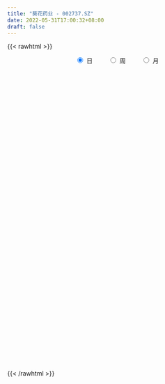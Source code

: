 ```yaml
---
title: "葵花药业 - 002737.SZ"
date: 2022-05-31T17:00:32+08:00
draft: false
---
```

{{< rawhtml >}}
    <div style="text-align: center">
        <label style="padding: 1rem;"><input style="margin-right: .5rem" type="radio" name="period" value="D" checked onclick="period_change(this)">日</label>
        <label style="padding: 1rem;"><input style="margin-right: .5rem" type="radio" name="period" value="W" onclick="period_change(this)">周</label>
        <label style="padding: 1rem;"><input style="margin-right: .5rem" type="radio" name="period" value="M" onclick="period_change(this)">月</label>
    </div>
    <div id="chart" style="height: 700px;"></div> 
    <script type="text/javascript">
        const D_v = [90096.77,71646.48,78709.3,77202.43,133718.0,89816.29,90886.15,77643.98,213484.67,123778.38,78804.0,61355.11,67304.66,59553.52,39283.34,53983.56,49362.89,56551.97,50494.38,35996.46,35824.63,29578.71,57756.9,46267.55,63792.82,75104.1,90520.1,91688.72,140322.71,363817.13,251365.65,149812.42,136716.02,83515.59,81953.42,75626.84,81018.86,92473.72,131729.28,91253.48,71815.06,136745.38,96640.72,96273.14,131609.16,73991.21,83912.69,113672.14,68515.95,63513.24,78089.46,69113.96,72636.37,51289.63,59228.94,45908.75,51965.97,45956.05,61624.44,44931.59,54755.54,71377.12,83115.7,53977.21,78201.11,59260.3,47984.84,54584.75,126061.15,172839.21,111706.1,52118.34,37786.03,45241.02,50873.91,42610.52,54646.16,44790.65,40300.48,36462.01,48430.0,35534.0,46740.56,33978.99,62198.13,56036.82,39082.0,37826.37,28600.39,43891.03,18763.89,32361.76,16995.86,25134.0,34294.12,22305.95,31603.0,23737.0,21944.32,14407.32,16662.03,16362.91,21623.35,12627.12,15512.41,23548.25,22288.07,27548.57,40809.98,50179.75,32399.36,22680.75,24406.0,22079.0,19064.09,19340.34,46866.22,31334.2,25242.0,53666.32,47042.88,33152.88,33214.71,23030.76,21631.0,27123.92,26024.94,64933.97,36573.62,47210.17,40948.94,49676.62,57293.39,28704.12,35171.1,30217.13,32323.52,38564.58,37599.88,35423.67,25155.34,33238.37,28349.18,37323.59,120727.45,88324.78,119860.78,74881.21,138043.81,143544.62,97941.95,92170.54,78670.59,164691.6,232901.22,144245.34,122261.47,123417.55,113805.52,114455.39,90413.74,147767.3,143480.37,91241.23,114925.34,73607.19,60696.44,102524.13,45263.43,76129.0,57760.0,58245.99,60338.46,56289.37,45895.85,62701.43,55937.39,51380.74,38400.22,46216.98,33230.0,31301.82,33113.26,42805.26,43924.88,49721.0,80567.07,44609.57,36010.5,29498.0,62683.76,59239.38,81571.0,121524.79,130373.06,103938.45,99180.53,91890.06,81734.77,102588.71,81953.56,84523.08,209254.98,345159.52,170389.39,139805.71,286819.83,215385.38,130416.79,188854.48,136587.35,224844.87,146708.09,195683.02,141086.07,102325.64,95572.91,103907.59,151188.45,74708.51,72875.21,50877.75,72536.35,58475.72,60059.34,134222.24,467127.96,571714.12,419094.84,619342.58,600709.25,446989.54,397976.74,407810.97,334127.61,372967.98,243042.29,678046.15,544854.5699999999,289998.53,223217.63,174829.49,158677.44,148611.15,220285.43,126831.08,109885.72,116912.54,152532.57,100687.06]
const D_histogram = [0.0,0.0118573219,-0.0063184324,-0.007410962,0.0203831772,0.0441791067,0.0354157357,0.0434462886,0.0752165112,0.0494981357,0.0326719766,0.0265983856,0.0025565904,-0.0289975728,-0.0448160274,-0.0629420368,-0.0783064218,-0.0697365984,-0.0601827567,-0.0522520503,-0.0518703271,-0.0461408653,-0.0197814517,-0.0017968491,0.0280985865,0.0426089178,0.072209277,0.0877067078,0.1176924509,0.2310535135,0.2304358976,0.1897180715,0.1236984427,0.0730788305,0.0352240658,-0.0052085484,-0.0357825868,-0.0247208559,0.0131901914,0.0314509089,0.0216881776,0.0554500189,0.0641800314,0.0572548342,0.0145845477,-0.0367992831,-0.0940579794,-0.169651901,-0.217288842,-0.2278178444,-0.198062703,-0.1696936951,-0.1318066932,-0.1100613347,-0.1095331474,-0.0952780933,-0.0678440074,-0.0423675426,-0.0404168599,-0.0340765224,-0.0303449511,-0.0028478912,0.0055629576,0.0245317083,0.0503440147,0.045792676,0.0472330997,0.0516077041,0.0944886929,0.0486369277,-0.0192673813,-0.0559087459,-0.0683541677,-0.0756748416,-0.0811417127,-0.0741261324,-0.0518274937,-0.0305731856,-0.0110179474,0.0058341645,0.0079699401,0.0160679147,0.0025528599,-0.0033845076,-0.0297804323,-0.0573369646,-0.0642622259,-0.0634902958,-0.0628950869,-0.0597457882,-0.0531100241,-0.0598320597,-0.0527397501,-0.0263914597,0.0055996238,0.0202924135,0.0405572662,0.0472054087,0.0378428208,0.0335276308,0.0395457882,0.0395097168,0.0323999292,0.0281752771,0.0271925715,0.0397185723,0.0350755193,0.0396181642,0.0534188555,0.0677098672,0.0609830668,0.0585271154,0.057467046,0.045081124,0.0280574483,0.0185280286,0.0358511879,0.042211784,0.0451006755,0.0647046349,0.0699975926,0.0767326902,0.0583166734,0.0517723267,0.0445976823,0.0347497326,0.0249396044,0.0334795485,0.0351280319,0.0265470114,0.0278980773,0.0289582056,0.0341816411,0.032728356,0.0111374048,-0.0060145805,-0.0169187575,-0.0143622801,-0.0200627982,-0.0171923738,-0.0122520196,-0.0158179796,-0.0123671906,-0.0161583274,0.0127612476,0.0389401601,0.0785327767,0.0879022723,0.1101839982,0.1340342702,0.1254030829,0.0991324947,0.0859314354,0.1018399222,0.1349276457,0.1110087477,0.1104341344,0.0853409122,0.0906731845,0.0897004894,0.0661153851,-0.0043804212,-0.0105905503,-0.022106697,-0.0777759531,-0.128667856,-0.172966132,-0.2321132426,-0.2624761542,-0.3089838456,-0.3260924573,-0.3448322085,-0.3353844199,-0.2926838479,-0.2345414842,-0.1717865624,-0.123078645,-0.1077841285,-0.0890996974,-0.0499216271,-0.0260037804,-0.0134834682,0.0053073725,0.0314985518,0.0359944546,0.0552924059,0.0514596861,0.0561870992,0.0595221908,0.0616741081,0.0800618291,0.0985449726,0.1133416976,0.1350046757,0.0695450702,-0.0134249276,-0.0161980548,0.0104171243,-0.0002116442,-0.0687262526,-0.0925549208,-0.0773425683,0.0261746028,0.137433667,0.1720947333,0.1941888512,0.2342470387,0.2178369273,0.1963916327,0.1960795001,0.1722066133,0.1593141535,0.1287278586,0.1189938766,0.0836400057,0.0428252336,0.0044587046,-0.0201614122,-0.1024756887,-0.1353545005,-0.1773357169,-0.1860411672,-0.1615224528,-0.1541108899,-0.1797952169,-0.0968318744,-0.0398815596,0.087852668,0.12159222,0.2009474126,0.3221446207,0.3246338491,0.3258773098,0.2840505415,0.2123061712,0.1155144477,0.1507857968,0.2066504635,0.1118407703,0.0115457965,-0.088232285,-0.1477932189,-0.1920894,-0.2074654476,-0.2793790421,-0.2897870724,-0.2738402266,-0.2658371899,-0.2141253901,-0.1761693422]
const D_fast = [0.0,0.0148216524,-0.00493371,-0.0078789801,0.0250109534,0.0598516596,0.0599422225,0.0788343475,0.129408698,0.1160648563,0.1074066914,0.1079826968,0.0845800492,0.0457764928,0.0187540314,-0.0151074872,-0.0500484777,-0.0589128039,-0.0644046514,-0.0695369575,-0.0821228161,-0.0879285707,-0.06651452,-0.0489791296,-0.0120590474,0.0131035133,0.0607561917,0.0981802995,0.1575891554,0.3287135963,0.3857049548,0.3924166466,0.3573216284,0.3249717238,0.2959229756,0.2541882243,0.2146685392,0.2195500561,0.2607586513,0.286882096,0.2825414091,0.3301657551,0.3549407755,0.3623292869,0.3233051373,0.2627214857,0.1819482945,0.0639413977,-0.0380177538,-0.1055012173,-0.1252617517,-0.1393161675,-0.134380839,-0.1401508142,-0.1670059137,-0.1765703829,-0.1660972989,-0.1512127197,-0.159366252,-0.1615450451,-0.1653997116,-0.1386146245,-0.1288130363,-0.1037113585,-0.0653130485,-0.0584162181,-0.0451675195,-0.027890989,0.0386121729,0.0049196397,-0.0678015147,-0.1184200657,-0.1479540294,-0.1741934138,-0.199945713,-0.2114616658,-0.2021199005,-0.1885088889,-0.1717081375,-0.1533974845,-0.1492692238,-0.1371542706,-0.1500311104,-0.1568146048,-0.1906556376,-0.232546411,-0.2555372288,-0.2706378727,-0.2857664355,-0.2975535838,-0.3041953258,-0.3258753763,-0.3319680042,-0.3122175788,-0.2788265892,-0.2590606962,-0.228656527,-0.2102070323,-0.210108915,-0.2060421973,-0.1901375929,-0.1802962351,-0.1793060404,-0.1764868731,-0.1706714358,-0.148215792,-0.1440899651,-0.1296427792,-0.102487374,-0.0712688955,-0.0627499293,-0.0505741018,-0.0372674096,-0.0383830507,-0.0483923643,-0.0532897768,-0.0270038205,-0.0100902785,0.0040737819,0.0398539,0.0626462559,0.088564526,0.0847276775,0.0911264125,0.0951011887,0.0939406722,0.0903654451,0.1072752763,0.1177057677,0.1157615001,0.1240870852,0.132386765,0.1461556107,0.1528844146,0.1340778146,0.1154221842,0.1002883178,0.0992542252,0.0885380076,0.0871103384,0.0889876878,0.0814672329,0.0818262243,0.0739955055,0.1061053925,0.1420193451,0.2012451558,0.2325902195,0.2824179449,0.3397767845,0.3624963679,0.3610089033,0.3692907029,0.4106591703,0.4774788052,0.4813120941,0.5083460145,0.5045880203,0.5325885887,0.554041016,0.546984758,0.4753938463,0.4665360797,0.4494932588,0.3743800144,0.2913211475,0.2037813384,0.0866059172,-0.0093760329,-0.1331296858,-0.2317614117,-0.3367092151,-0.4111075315,-0.4415779215,-0.4420709288,-0.4222626476,-0.4043243914,-0.415975907,-0.4195664004,-0.3928687367,-0.3754518352,-0.36630239,-0.3461847063,-0.312118889,-0.2986243725,-0.2655033197,-0.256471118,-0.2376969301,-0.2194812909,-0.2019108465,-0.1635076682,-0.1203882816,-0.0772561322,-0.0218419852,-0.0699153231,-0.1562415528,-0.1630641938,-0.1338447336,-0.1445264132,-0.2302225847,-0.2771899832,-0.2813132727,-0.1712524509,-0.0256349699,0.0520497798,0.1226911104,0.2213110576,0.259360178,0.2870127916,0.335720534,0.3548993005,0.3818353791,0.3834310488,0.403445536,0.3890016666,0.3588932028,0.32164135,0.2919808802,0.1840476815,0.1173302446,0.0310150989,-0.0242006431,-0.040062542,-0.0711787015,-0.1418118328,-0.0830564589,-0.036076534,0.1136208606,0.1777584676,0.3073505134,0.5090838767,0.5927315673,0.6754443555,0.7046302225,0.685962395,0.6180492835,0.6910170818,0.7985443644,0.7316948637,0.6342863391,0.5124501863,0.4159409477,0.3236224166,0.2563800071,0.1146216521,0.0317668536,-0.0207463571,-0.0792026179,-0.0810221656,-0.0871084533]
const D_slow = [0.0,0.0029643305,0.0013847224,-0.0004680181,0.0046277762,0.0156725529,0.0245264868,0.0353880589,0.0541921867,0.0665667207,0.0747347148,0.0813843112,0.0820234588,0.0747740656,0.0635700588,0.0478345496,0.0282579441,0.0108237945,-0.0042218947,-0.0172849072,-0.030252489,-0.0417877053,-0.0467330683,-0.0471822806,-0.0401576339,-0.0295054045,-0.0114530852,0.0104735917,0.0398967044,0.0976600828,0.1552690572,0.2026985751,0.2336231857,0.2518928934,0.2606989098,0.2593967727,0.250451126,0.244270912,0.2475684599,0.2554311871,0.2608532315,0.2747157362,0.2907607441,0.3050744526,0.3087205896,0.2995207688,0.2760062739,0.2335932987,0.1792710882,0.1223166271,0.0728009513,0.0303775276,-0.0025741457,-0.0300894794,-0.0574727663,-0.0812922896,-0.0982532915,-0.1088451771,-0.1189493921,-0.1274685227,-0.1350547605,-0.1357667333,-0.1343759939,-0.1282430668,-0.1156570631,-0.1042088941,-0.0924006192,-0.0794986932,-0.05587652,-0.043717288,-0.0485341334,-0.0625113198,-0.0795998618,-0.0985185722,-0.1188040003,-0.1373355334,-0.1502924068,-0.1579357032,-0.1606901901,-0.159231649,-0.1572391639,-0.1532221853,-0.1525839703,-0.1534300972,-0.1608752053,-0.1752094464,-0.1912750029,-0.2071475769,-0.2228713486,-0.2378077956,-0.2510853017,-0.2660433166,-0.2792282541,-0.285826119,-0.2844262131,-0.2793531097,-0.2692137932,-0.257412441,-0.2479517358,-0.2395698281,-0.229683381,-0.2198059518,-0.2117059696,-0.2046621503,-0.1978640074,-0.1879343643,-0.1791654845,-0.1692609434,-0.1559062295,-0.1389787627,-0.123732996,-0.1091012172,-0.0947344557,-0.0834641747,-0.0764498126,-0.0718178055,-0.0628550085,-0.0523020625,-0.0410268936,-0.0248507349,-0.0073513367,0.0118318358,0.0264110042,0.0393540858,0.0505035064,0.0591909396,0.0654258407,0.0737957278,0.0825777358,0.0892144886,0.0961890079,0.1034285594,0.1119739696,0.1201560586,0.1229404098,0.1214367647,0.1172070753,0.1136165053,0.1086008058,0.1043027123,0.1012397074,0.0972852125,0.0941934149,0.090153833,0.0933441449,0.1030791849,0.1227123791,0.1446879472,0.1722339467,0.2057425143,0.237093285,0.2618764087,0.2833592675,0.3088192481,0.3425511595,0.3703033464,0.39791188,0.4192471081,0.4419154042,0.4643405266,0.4808693729,0.4797742675,0.47712663,0.4715999557,0.4521559675,0.4199890035,0.3767474705,0.3187191598,0.2531001213,0.1758541598,0.0943310455,0.0081229934,-0.0757231116,-0.1488940736,-0.2075294446,-0.2504760852,-0.2812457464,-0.3081917786,-0.3304667029,-0.3429471097,-0.3494480548,-0.3528189218,-0.3514920787,-0.3436174408,-0.3346188271,-0.3207957256,-0.3079308041,-0.2938840293,-0.2790034816,-0.2635849546,-0.2435694973,-0.2189332542,-0.1905978298,-0.1568466609,-0.1394603933,-0.1428166252,-0.1468661389,-0.1442618579,-0.1443147689,-0.1614963321,-0.1846350623,-0.2039707044,-0.1974270537,-0.1630686369,-0.1200449536,-0.0714977408,-0.0129359811,0.0415232507,0.0906211589,0.1396410339,0.1826926872,0.2225212256,0.2547031903,0.2844516594,0.3053616608,0.3160679692,0.3171826454,0.3121422924,0.2865233702,0.2526847451,0.2083508158,0.161840524,0.1214599108,0.0829321884,0.0379833841,0.0137754155,0.0038050256,0.0257681926,0.0561662476,0.1064031008,0.1869392559,0.2680977182,0.3495670457,0.420579681,0.4736562238,0.5025348358,0.540231285,0.5918939009,0.6198540934,0.6227405426,0.6006824713,0.5637341666,0.5157118166,0.4638454547,0.3940006942,0.3215539261,0.2530938694,0.186634572,0.1331032244,0.0890608889]
const D_data = [['2021-05-20', 14.8158, 14.8842, 14.6984, 15.2363],['2021-05-21', 14.9136, 15.07, 14.6984, 15.1287],['2021-05-24', 15.0211, 14.6789, 14.6691, 15.0407],['2021-05-25', 14.6691, 14.8353, 14.6691, 15.0896],['2021-05-26', 14.6691, 15.2754, 14.6691, 15.4905],['2021-05-27', 15.1972, 15.3927, 15.1287, 15.4123],['2021-05-28', 15.3927, 15.0602, 14.9233, 15.4612],['2021-05-31', 14.9331, 15.3047, 14.7864, 15.3438],['2021-06-01', 15.9404, 15.7644, 15.5883, 16.4978],['2021-06-02', 15.7448, 15.1189, 15.0798, 15.8328],['2021-06-03', 15.0602, 15.158, 15.0114, 15.4416],['2021-06-04', 15.3536, 15.2656, 15.158, 15.4416],['2021-06-07', 15.1776, 14.982, 14.9136, 15.2461],['2021-06-08', 14.9918, 14.7375, 14.7082, 15.0994],['2021-06-09', 14.7375, 14.7864, 14.718, 14.9233],['2021-06-10', 14.7864, 14.63, 14.5713, 14.7864],['2021-06-11', 14.6691, 14.5224, 14.5224, 14.7766],['2021-06-15', 14.4735, 14.7473, 14.1899, 14.7473],['2021-06-16', 14.6789, 14.7571, 14.5811, 14.9233],['2021-06-17', 14.6789, 14.7375, 14.5908, 14.8549],['2021-06-18', 14.718, 14.6202, 14.5713, 14.7864],['2021-06-21', 14.5811, 14.6593, 14.5713, 14.7571],['2021-06-22', 14.6006, 14.9722, 14.6006, 14.9722],['2021-06-23', 14.982, 14.9722, 14.806, 15.0602],['2021-06-24', 14.9722, 15.2558, 14.8647, 15.2558],['2021-06-25', 15.2852, 15.2069, 15.1189, 15.5394],['2021-06-28', 15.1385, 15.559, 14.9233, 15.5981],['2021-06-29', 15.5199, 15.5688, 15.383, 15.8328],['2021-06-30', 15.5981, 15.96, 15.383, 16.3902],['2021-07-01', 15.9013, 17.5442, 15.7741, 17.554],['2021-07-02', 17.4464, 16.6249, 16.4685, 17.466],['2021-07-05', 16.5272, 16.2044, 15.8817, 16.5663],['2021-07-06', 16.136, 15.7546, 15.5101, 16.3316],['2021-07-07', 15.5786, 15.7448, 15.5297, 15.9111],['2021-07-08', 15.7057, 15.7448, 15.559, 15.9697],['2021-07-09', 15.6568, 15.5492, 15.2558, 15.7252],['2021-07-12', 15.78, 15.5, 15.36, 15.8],['2021-07-13', 15.53, 15.98, 15.45, 16.13],['2021-07-14', 15.92, 16.48, 15.77, 16.48],['2021-07-15', 16.4, 16.44, 16.07, 16.62],['2021-07-16', 16.28, 16.17, 16.11, 16.44],['2021-07-19', 16.18, 16.85, 15.85, 16.89],['2021-07-20', 16.7, 16.74, 16.52, 17.02],['2021-07-21', 16.98, 16.64, 16.49, 17.24],['2021-07-22', 16.45, 16.13, 15.88, 16.49],['2021-07-23', 16.03, 15.8, 15.68, 16.11],['2021-07-26', 15.79, 15.42, 15.24, 15.98],['2021-07-27', 15.45, 14.76, 14.68, 15.64],['2021-07-28', 14.76, 14.65, 14.14, 14.86],['2021-07-29', 14.8, 14.8, 14.67, 15.05],['2021-07-30', 14.78, 15.2, 14.34, 15.2],['2021-08-02', 15.18, 15.2, 14.87, 15.33],['2021-08-03', 15.17, 15.38, 15.08, 15.64],['2021-08-04', 15.21, 15.24, 15.15, 15.54],['2021-08-05', 15.1, 14.94, 14.94, 15.45],['2021-08-06', 14.94, 15.06, 14.69, 15.12],['2021-08-09', 15.05, 15.26, 14.88, 15.32],['2021-08-10', 15.25, 15.32, 15.18, 15.42],['2021-08-11', 15.39, 15.05, 15.03, 15.39],['2021-08-12', 15.0, 15.08, 14.93, 15.27],['2021-08-13', 15.05, 15.03, 14.83, 15.08],['2021-08-16', 15.06, 15.38, 14.97, 15.46],['2021-08-17', 15.27, 15.22, 15.22, 15.56],['2021-08-18', 15.18, 15.42, 14.96, 15.42],['2021-08-19', 15.43, 15.64, 15.31, 15.78],['2021-08-20', 15.62, 15.34, 15.16, 15.62],['2021-08-23', 15.34, 15.43, 15.18, 15.48],['2021-08-24', 15.42, 15.51, 15.34, 15.65],['2021-08-25', 15.51, 16.17, 15.36, 16.2],['2021-08-26', 15.8, 15.1, 15.09, 15.8],['2021-08-27', 15.01, 14.52, 14.5, 15.09],['2021-08-30', 14.39, 14.59, 14.31, 14.69],['2021-08-31', 14.5, 14.7, 14.48, 14.72],['2021-09-01', 14.7, 14.64, 14.55, 14.8],['2021-09-02', 14.69, 14.55, 14.42, 14.7],['2021-09-03', 14.51, 14.63, 14.46, 14.67],['2021-09-06', 14.61, 14.83, 14.6, 14.92],['2021-09-07', 14.81, 14.88, 14.76, 14.93],['2021-09-08', 14.85, 14.93, 14.81, 15.0],['2021-09-09', 14.91, 14.97, 14.84, 15.01],['2021-09-10', 14.96, 14.82, 14.7, 14.97],['2021-09-13', 14.81, 14.91, 14.79, 14.95],['2021-09-14', 14.91, 14.61, 14.55, 15.0],['2021-09-15', 14.53, 14.63, 14.37, 14.64],['2021-09-16', 14.63, 14.25, 14.18, 14.65],['2021-09-17', 14.18, 14.03, 13.91, 14.21],['2021-09-22', 13.9, 14.12, 13.82, 14.17],['2021-09-23', 14.1, 14.12, 14.04, 14.25],['2021-09-24', 14.16, 14.04, 14.03, 14.24],['2021-09-27', 14.06, 14.0, 13.9, 14.26],['2021-09-28', 14.01, 13.99, 13.82, 14.03],['2021-09-29', 13.99, 13.74, 13.68, 14.0],['2021-09-30', 13.74, 13.83, 13.73, 13.9],['2021-10-08', 13.81, 14.09, 13.81, 14.12],['2021-10-11', 14.05, 14.27, 14.05, 14.37],['2021-10-12', 14.26, 14.15, 14.08, 14.3],['2021-10-13', 14.21, 14.3, 14.11, 14.42],['2021-10-14', 14.35, 14.2, 14.14, 14.43],['2021-10-15', 14.14, 13.99, 13.99, 14.22],['2021-10-18', 13.98, 14.01, 13.93, 14.08],['2021-10-19', 14.01, 14.14, 13.99, 14.15],['2021-10-20', 14.14, 14.08, 14.04, 14.18],['2021-10-21', 14.08, 13.97, 13.93, 14.13],['2021-10-22', 13.96, 13.97, 13.94, 14.06],['2021-10-25', 13.93, 13.99, 13.83, 14.0],['2021-10-26', 13.99, 14.19, 13.91, 14.2],['2021-10-27', 14.16, 14.0, 13.85, 14.16],['2021-10-28', 14.1, 14.12, 14.0, 14.19],['2021-10-29', 14.2, 14.3, 14.02, 14.34],['2021-11-01', 14.2, 14.41, 14.13, 14.42],['2021-11-02', 14.39, 14.2, 14.08, 14.43],['2021-11-03', 14.15, 14.26, 14.15, 14.32],['2021-11-04', 14.26, 14.3, 14.19, 14.37],['2021-11-05', 14.23, 14.15, 14.13, 14.32],['2021-11-08', 14.14, 14.03, 13.97, 14.2],['2021-11-09', 13.99, 14.06, 13.96, 14.09],['2021-11-10', 14.06, 14.43, 13.98, 14.6],['2021-11-11', 14.32, 14.38, 14.32, 14.46],['2021-11-12', 14.38, 14.39, 14.28, 14.45],['2021-11-15', 14.39, 14.7, 14.39, 14.71],['2021-11-16', 14.72, 14.64, 14.58, 14.84],['2021-11-17', 14.67, 14.75, 14.54, 14.78],['2021-11-18', 14.66, 14.46, 14.46, 14.77],['2021-11-19', 14.45, 14.59, 14.45, 14.67],['2021-11-22', 14.54, 14.59, 14.44, 14.62],['2021-11-23', 14.6, 14.55, 14.45, 14.61],['2021-11-24', 14.55, 14.53, 14.44, 14.58],['2021-11-25', 14.55, 14.79, 14.5, 14.88],['2021-11-26', 14.78, 14.77, 14.61, 14.85],['2021-11-29', 14.83, 14.66, 14.61, 14.98],['2021-11-30', 14.63, 14.8, 14.51, 14.8],['2021-12-01', 14.78, 14.84, 14.63, 14.88],['2021-12-02', 14.84, 14.95, 14.76, 15.09],['2021-12-03', 14.94, 14.92, 14.85, 15.0],['2021-12-06', 14.96, 14.64, 14.62, 14.99],['2021-12-07', 14.65, 14.61, 14.53, 14.75],['2021-12-08', 14.7, 14.62, 14.56, 14.7],['2021-12-09', 14.6, 14.77, 14.6, 14.82],['2021-12-10', 14.87, 14.66, 14.62, 14.9],['2021-12-13', 14.67, 14.76, 14.67, 14.83],['2021-12-14', 14.69, 14.81, 14.62, 14.85],['2021-12-15', 14.78, 14.71, 14.71, 14.95],['2021-12-16', 14.7, 14.8, 14.67, 14.81],['2021-12-17', 14.82, 14.71, 14.68, 14.91],['2021-12-20', 14.85, 15.2, 14.81, 15.41],['2021-12-21', 15.19, 15.35, 15.07, 15.36],['2021-12-22', 15.35, 15.76, 15.31, 15.88],['2021-12-23', 15.7, 15.6, 15.42, 15.74],['2021-12-24', 15.6, 15.95, 15.45, 16.17],['2021-12-27', 15.87, 16.22, 15.82, 16.61],['2021-12-28', 16.12, 15.99, 15.8, 16.22],['2021-12-29', 15.94, 15.8, 15.78, 16.38],['2021-12-30', 15.88, 15.97, 15.62, 16.03],['2021-12-31', 15.92, 16.46, 15.9, 16.85],['2022-01-04', 16.91, 16.95, 16.72, 17.55],['2022-01-05', 16.87, 16.41, 16.22, 17.12],['2022-01-06', 16.25, 16.78, 16.1, 16.87],['2022-01-07', 16.7, 16.54, 16.42, 17.25],['2022-01-10', 16.43, 17.0, 16.36, 17.14],['2022-01-11', 16.92, 17.07, 16.87, 17.47],['2022-01-12', 17.08, 16.85, 16.63, 17.1],['2022-01-13', 16.64, 16.1, 16.05, 16.79],['2022-01-14', 16.11, 16.76, 16.11, 16.99],['2022-01-17', 16.91, 16.7, 16.43, 17.28],['2022-01-18', 16.99, 15.99, 15.86, 16.99],['2022-01-19', 15.9, 15.74, 15.6, 16.15],['2022-01-20', 15.8, 15.5, 15.5, 16.05],['2022-01-21', 15.5, 14.92, 14.91, 15.6],['2022-01-24', 14.92, 14.88, 14.81, 15.02],['2022-01-25', 14.88, 14.27, 14.27, 15.04],['2022-01-26', 14.31, 14.23, 14.01, 14.45],['2022-01-27', 14.23, 13.85, 13.84, 14.31],['2022-01-28', 13.97, 13.9, 13.74, 14.08],['2022-02-07', 14.15, 14.19, 13.91, 14.25],['2022-02-08', 14.2, 14.42, 14.07, 14.42],['2022-02-09', 14.37, 14.61, 14.26, 14.78],['2022-02-10', 14.54, 14.58, 14.48, 14.82],['2022-02-11', 14.48, 14.2, 14.19, 14.5],['2022-02-14', 14.29, 14.21, 14.13, 14.43],['2022-02-15', 14.22, 14.52, 14.14, 14.56],['2022-02-16', 14.55, 14.42, 14.37, 14.62],['2022-02-17', 14.39, 14.31, 14.25, 14.46],['2022-02-18', 14.23, 14.42, 14.22, 14.48],['2022-02-21', 14.45, 14.6, 14.38, 14.6],['2022-02-22', 14.49, 14.39, 14.26, 14.52],['2022-02-23', 14.46, 14.63, 14.4, 14.64],['2022-02-24', 14.56, 14.38, 14.26, 14.92],['2022-02-25', 14.46, 14.49, 14.37, 14.68],['2022-02-28', 14.5, 14.5, 14.32, 14.58],['2022-03-01', 14.52, 14.51, 14.4, 14.58],['2022-03-02', 14.52, 14.79, 14.41, 14.82],['2022-03-03', 14.74, 14.93, 14.7, 15.05],['2022-03-04', 14.83, 15.03, 14.82, 15.3],['2022-03-07', 14.96, 15.29, 14.86, 15.45],['2022-03-08', 15.12, 14.14, 14.02, 15.22],['2022-03-09', 14.15, 13.52, 13.06, 14.23],['2022-03-10', 13.82, 14.26, 13.71, 14.4],['2022-03-11', 14.1, 14.67, 14.05, 14.68],['2022-03-14', 14.7, 14.23, 14.2, 14.84],['2022-03-15', 14.16, 13.24, 13.2, 14.23],['2022-03-16', 13.47, 13.46, 12.83, 13.58],['2022-03-17', 13.47, 13.83, 13.41, 14.17],['2022-03-18', 13.83, 15.21, 13.79, 15.21],['2022-03-21', 15.52, 15.93, 15.4, 16.14],['2022-03-22', 15.75, 15.47, 15.32, 15.89],['2022-03-23', 15.39, 15.6, 15.3, 15.89],['2022-03-24', 15.45, 16.16, 15.4, 16.66],['2022-03-25', 15.94, 15.7, 15.6, 16.2],['2022-03-28', 15.72, 15.71, 15.38, 15.88],['2022-03-29', 15.62, 16.09, 15.5, 16.26],['2022-03-30', 16.28, 15.9, 15.56, 16.28],['2022-03-31', 15.7, 16.1, 15.55, 16.65],['2022-04-01', 15.79, 15.91, 15.47, 16.01],['2022-04-06', 16.23, 16.2, 16.05, 16.7],['2022-04-07', 16.02, 15.88, 15.77, 16.39],['2022-04-08', 15.88, 15.7, 15.32, 15.99],['2022-04-11', 15.5, 15.58, 15.35, 16.16],['2022-04-12', 15.58, 15.62, 15.22, 15.95],['2022-04-13', 15.45, 14.6, 14.3, 15.51],['2022-04-14', 14.66, 14.85, 14.43, 15.06],['2022-04-15', 14.72, 14.44, 14.44, 15.03],['2022-04-18', 14.56, 14.6, 13.98, 14.62],['2022-04-19', 14.58, 14.94, 14.42, 14.99],['2022-04-20', 14.8, 14.7, 14.57, 15.03],['2022-04-21', 14.82, 14.11, 14.04, 14.88],['2022-04-22', 14.65, 15.52, 14.65, 15.52],['2022-04-25', 17.05, 15.52, 15.3, 17.07],['2022-04-26', 14.7, 16.93, 14.36, 17.07],['2022-04-27', 16.03, 16.28, 15.24, 16.6],['2022-04-28', 15.77, 17.3, 15.47, 17.91],['2022-04-29', 16.88, 18.6, 16.8, 19.03],['2022-05-05', 17.99, 17.74, 17.29, 18.27],['2022-05-06', 17.22, 18.04, 16.95, 18.38],['2022-05-09', 17.7, 17.69, 17.6, 18.95],['2022-05-10', 17.1, 17.27, 16.53, 17.39],['2022-05-11', 17.2, 16.7, 16.68, 17.96],['2022-05-12', 16.99, 18.37, 16.86, 18.37],['2022-05-13', 19.88, 19.1, 18.88, 20.21],['2022-05-16', 19.07, 17.32, 17.22, 19.62],['2022-05-17', 17.46, 16.86, 16.62, 17.5],['2022-05-18', 16.63, 16.38, 16.3, 16.97],['2022-05-19', 16.03, 16.44, 15.9, 16.64],['2022-05-20', 16.42, 16.29, 16.08, 16.54],['2022-05-23', 16.31, 16.4, 16.17, 16.44],['2022-05-24', 16.29, 15.32, 15.32, 16.33],['2022-05-25', 15.4, 15.69, 15.4, 15.78],['2022-05-26', 15.69, 15.85, 15.41, 15.89],['2022-05-27', 15.67, 15.63, 15.47, 15.87],['2022-05-30', 15.64, 16.17, 15.51, 16.17],['2022-05-31', 16.0, 16.1, 15.77, 16.13]]
const W_v = [78552.27,46090.19,37216.65,42170.4,41213.81,168976.95,143260.37,98652.26,57240.72,56696.34,42146.64,92296.78,74617.0,138513.18,100027.88,60342.65,120443.8,90934.14,45709.47,36683.05,33069.08,42327.08,38791.12,44629.85,103386.04,97422.21,79561.44,99207.48,74092.58,18681.44,88516.57,214733.69,182131.18,182681.64,244160.89,294517.49,141259.29,219813.41,309365.58,505329.26,288225.83,465742.36,307931.02,447146.58,460833.32,312851.87,261573.34,216939.98,167928.6,200082.83,311252.48,306099.71,389512.16,227307.15,200386.31,130799.13,191415.51,207268.84,122332.51,171627.47,217204.92,126171.68,143070.69,106605.68,241659.27,233197.02,160680.41,146613.64,143044.34,119839.5,186319.42,124552.95,108503.87,125847.3,173932.95,199220.45,293955.82,170960.4,172711.97,222700.6,340406.5800000001,559751.21,710757.67,741991.26,851010.72,590031.28,407973.74,1405626.6899999999,626413.8800000001,417336.05,86139.78,244395.34,183658.56,150731.91,96758.81,82230.51,103294.31,135314.57,125161.78,136086.49,85697.54,149750.76,88793.95,79195.45,112630.02,76115.76,182660.94,172535.29,155312.16,126034.05,104592.02,115774.54,14792.0,60389.2,85756.9,112726.46,208820.73,117343.58,79906.76,55996.37,43940.72,66788.15,67698.2,160699.78,85663.38,162607.72,212074.73,184120.88,620844.02,1699009.9399999999,651163.77,528269.8,562421.98,376485.57,357309.66,280600.86,310519.44,156743.51,242249.61,372842.3400000001,247820.71,174107.67,136619.08,208891.38,373052.55,500658.26,441154.46,320014.36,564779.0600000001,239666.12,569205.45,887038.61,848749.8,624351.25,528810.22,576999.4299999999,338667.75,263365.6,501137.87,2300093.5300000003,1429599.8999999999,883399.1400000001,554670.6800000001,245292.37,100307.18,589267.37,458136.77,357412.91,328470.81,262365.89,166558.47,260874.26,226407.02,262405.64,413873.96,279169.69,145431.96,266256.57,260337.57,172598.84,194508.73,145140.05,100507.86,80538.0,195063.66,168281.91,127994.82,101101.19,119229.01,151860.07,77580.81,121107.22,300348.23,917207.1299999999,336656.28,586409.22,455912.05,470332.1699999999,555066.14,269487.97,178867.44,272500.08,937714.3100000001,527624.29,468290.4,535259.61,407703.48,298177.65,259233.59,345931.44,513176.0499999999,228629.82,224629.3,234488.5,105508.76,112012.54,25134.0,133884.39,81682.73,129707.28,151744.86,141846.85,190107.55,176287.45,223833.24,173876.21,159490.15,541838.03,577019.2999999999,622825.5800000001,609922.3200000001,442994.33,297736.88,272204.78,182262.28,261627.78,269002.64,546906.8899999999,560055.1000000001,1157559.8300000001,827411.58,439094.73,498252.67,376171.4,2677988.75,844966.28,2035995.0,1391577.6599999999,722525.92,253219.63]
const W_histogram = [0.0,0.0115446154,0.0133180592,0.0005219771,0.0160353385,0.1026685958,0.1864217113,0.2458384569,0.2825677373,0.2651997091,0.2324824049,0.2592380685,0.2369928155,0.1564788353,0.0564536134,-0.0243740358,-0.0126461465,-0.0505973963,-0.0837520355,-0.1302295768,-0.147964976,-0.1432019858,-0.1569992002,-0.1201537277,-0.0628860404,-0.0507068128,-0.0318730936,-0.0728668782,-0.1042188157,-0.1120748642,0.0023002747,0.1056765488,0.2126128942,0.2995826774,0.2842374923,0.3689312485,0.4103872183,0.3939818416,0.2977101892,0.3715156012,0.4519647798,0.4393950181,0.395149589,0.474514614,0.3888274788,0.3089956885,0.0915250498,-0.0441212779,-0.1295219709,-0.1940759687,-0.0710697179,-0.0663682094,-0.1419693119,-0.3021553111,-0.4055162693,-0.5021579008,-0.568000375,-0.5723633153,-0.5790465227,-0.6642393897,-0.6671441225,-0.6019299038,-0.6045248829,-0.5958025286,-0.4541182255,-0.2828345715,-0.1877612148,-0.1097836024,-0.1107699356,-0.1345182733,-0.1610709897,-0.1920321863,-0.2231406019,-0.2582582508,-0.3138298597,-0.3240865105,-0.2187848639,-0.1572836077,-0.1194895939,-0.0316508266,0.0720075793,0.134289916,0.1709221042,0.272302661,0.4320010432,0.4829129597,0.5262812519,0.4386823678,0.3937011896,0.2922895499,0.2062985399,0.1270160606,0.0290143264,-0.0395345749,-0.0608910241,-0.1096625987,-0.1098993601,-0.0707159084,-0.0512392257,-0.0217123684,-0.0188467245,-0.0275596487,-0.0395130271,-0.0586009565,-0.1014162435,-0.0989621414,-0.0470666721,-0.0180538312,0.0248439914,0.0502586825,0.0568547804,0.0302162843,0.0062065192,0.0072272251,0.0133749419,0.036372244,0.0354313713,0.0381026026,0.006690159,-0.0089201524,-0.0260211906,-0.0093157439,0.0061796145,0.0194966319,0.0178975655,0.0396096281,0.0723812313,0.0676673543,0.0890736933,0.1645510065,0.1361955872,0.1225719689,0.0481301546,0.0360578621,-0.0202473117,-0.0762369893,-0.0922185505,-0.1094536127,-0.1117581968,-0.0903466667,-0.0899461614,-0.0716495814,-0.042351181,-0.0198302423,0.0275951901,0.04186451,0.0797682691,0.0797668797,0.1132422976,0.1344805533,0.1690991394,0.2292535985,0.2193553143,0.1986385705,0.2304482543,0.2343201526,0.1812451226,0.1304243952,0.1170855721,0.2793283584,0.3552459711,0.3161013073,0.1855754468,0.0784576553,0.0232803093,0.0671557752,0.0046472679,-0.0713435054,-0.1622450295,-0.2186646763,-0.2412791202,-0.2571985392,-0.2331733953,-0.2297737787,-0.1990192615,-0.1990753131,-0.1905318019,-0.1841040497,-0.2244728056,-0.2360043776,-0.2813705795,-0.3236984453,-0.2981325634,-0.2362888515,-0.1993506969,-0.1445519273,-0.1235403955,-0.0908238273,-0.0479073097,-0.0032398782,0.0195968759,0.037496243,0.0831030447,0.2352404106,0.2453012074,0.2925409078,0.2969077751,0.2847290587,0.2759029257,0.2084745329,0.1610455864,0.1594716096,0.2394093057,0.2065587026,0.2125325392,0.178812678,0.106895614,0.0439197833,-0.0032307177,-0.0162851321,-0.0793612891,-0.1109522412,-0.1157945311,-0.1658948283,-0.1903033884,-0.2109354745,-0.1976439052,-0.1863103005,-0.1712679844,-0.1319631261,-0.1098431101,-0.0745145445,-0.0351419705,0.0035050765,0.0377489166,0.0411865136,0.0448247531,0.1242388842,0.200114796,0.2418977823,0.2685047891,0.1521286386,0.0042177976,-0.0714749428,-0.1028773455,-0.1142114281,-0.0821183121,-0.0817369767,-0.0436297688,0.0130342003,0.0604601153,0.0726684327,-0.0050111112,0.0143862197,0.2212151534,0.3018797796,0.4019350596,0.2610085121,0.1130399124,0.0402705686]
const W_fast = [0.0,0.0144307692,0.0195337278,0.0068681401,0.0263903361,0.1386907423,0.2690492856,0.3899256454,0.4972968601,0.5462287593,0.5716320562,0.663197237,0.7002001878,0.6588059164,0.5728940979,0.4859729398,0.4945392924,0.4439386936,0.3898460455,0.31081111,0.2560844669,0.2250469605,0.1719999461,0.1788069866,0.2203531638,0.2198556883,0.2307211341,0.17151063,0.1141039885,0.078229224,0.1931794315,0.3229748428,0.4830644118,0.6449298643,0.7006440523,0.8775706207,1.021623395,1.1037134787,1.0818693736,1.2485536859,1.4419940594,1.5392730523,1.5938150205,1.791808699,1.8033284335,1.8007455652,1.6061561891,1.4594795418,1.3416983561,1.2286253661,1.3338641875,1.3219736437,1.2108802131,0.9751553862,0.7704153606,0.5482342539,0.3403916859,0.1929379169,0.0414930788,-0.2097596356,-0.379450399,-0.4647186563,-0.6184448562,-0.7586731341,-0.7305183873,-0.6299433761,-0.5818103232,-0.5312786114,-0.5599574285,-0.6173353345,-0.6841557983,-0.7631250415,-0.8500186076,-0.9497008192,-1.0837298929,-1.1750081713,-1.1244027408,-1.1022223865,-1.0943007711,-1.0143747105,-0.8927144098,-0.7968595941,-0.7174968798,-0.5480406578,-0.2803420148,-0.1087018584,0.0662367468,0.0883084547,0.1417525738,0.1134133217,0.0789969466,0.0314684825,-0.0592796702,-0.1377122152,-0.1742914203,-0.2504786447,-0.2781902461,-0.2566857715,-0.2500188952,-0.22592013,-0.2277661672,-0.2433690036,-0.2652006388,-0.2989388073,-0.3671081552,-0.3893945884,-0.3492657872,-0.3247664041,-0.2756575836,-0.2376782219,-0.2168684289,-0.2359528539,-0.2584109892,-0.255583477,-0.2460920248,-0.2140016616,-0.2060846915,-0.1938878096,-0.2236277134,-0.2414680629,-0.2650743987,-0.2506978881,-0.233657626,-0.2154664506,-0.2125911257,-0.180976656,-0.130109745,-0.1179067834,-0.074232021,0.0423830437,0.0480765213,0.0650958952,0.0026866195,-0.0003712075,-0.0617382092,-0.1367871341,-0.1758233329,-0.2204217983,-0.2506659317,-0.2518410682,-0.2739271032,-0.2735429186,-0.2548323134,-0.2372689354,-0.1829447055,-0.158209258,-0.1003634316,-0.0804231011,-0.0186371089,0.0362212852,0.1131146562,0.2305825149,0.2755230592,0.304465958,0.3938877054,0.4563396419,0.4485758925,0.4303612639,0.4462938339,0.6783687097,0.8430978152,0.8829784782,0.7988464795,0.7113431017,0.6619858331,0.7226502428,0.6613035525,0.5674769028,0.4360141213,0.3249283054,0.2419940815,0.1617750277,0.1275068228,0.0734629947,0.0544626965,0.0046378167,-0.0344516226,-0.0740498828,-0.1705368402,-0.2410695066,-0.3567783534,-0.4800308305,-0.5289980894,-0.5262265904,-0.53912611,-0.5204653222,-0.5303388893,-0.5203282779,-0.4893885878,-0.4455311258,-0.4177951528,-0.3905217249,-0.324139162,-0.1131916935,-0.0418055949,0.0785693325,0.1571631436,0.2161666919,0.2763162903,0.2610065307,0.2538389809,0.2921329064,0.4319229289,0.4507120015,0.5098189728,0.5208022812,0.4756091207,0.4236132358,0.3756550554,0.358529358,0.2756128786,0.2162838663,0.1824929437,0.0909189394,0.0189345321,-0.0544314226,-0.0905508296,-0.1257948,-0.15356948,-0.1472554033,-0.1525961648,-0.1358962353,-0.1053091539,-0.0657858377,-0.0221047685,-0.0083705431,0.0064738847,0.1169477368,0.2428523477,0.3451097795,0.4388429836,0.3604989927,0.2136426011,0.120081125,0.0629593859,0.0230724463,0.0346359843,0.0145830755,0.0417828412,0.1017053603,0.1642463042,0.1946217298,0.1156894081,0.1386832939,0.4008160159,0.5569505871,0.7574896319,0.6818152125,0.5621065909,0.4994048892]
const W_slow = [0.0,0.0028861538,0.0062156686,0.0063461629,0.0103549976,0.0360221465,0.0826275743,0.1440871885,0.2147291229,0.2810290501,0.3391496514,0.4039591685,0.4632073724,0.5023270812,0.5164404845,0.5103469756,0.507185439,0.4945360899,0.473598081,0.4410406868,0.4040494428,0.3682489464,0.3289991463,0.2989607144,0.2832392043,0.2705625011,0.2625942277,0.2443775081,0.2183228042,0.1903040881,0.1908791568,0.217298294,0.2704515176,0.3453471869,0.41640656,0.5086393721,0.6112361767,0.7097316371,0.7841591844,0.8770380847,0.9900292796,1.0998780342,1.1986654314,1.3172940849,1.4145009546,1.4917498768,1.5146311392,1.5036008197,1.471220327,1.4227013348,1.4049339054,1.388341853,1.352849525,1.2773106973,1.1759316299,1.0503921547,0.908392061,0.7653012322,0.6205396015,0.4544797541,0.2876937235,0.1372112475,-0.0139199732,-0.1628706054,-0.2764001618,-0.3471088046,-0.3940491084,-0.421495009,-0.4491874929,-0.4828170612,-0.5230848086,-0.5710928552,-0.6268780057,-0.6914425684,-0.7699000333,-0.8509216609,-0.9056178769,-0.9449387788,-0.9748111773,-0.9827238839,-0.9647219891,-0.9311495101,-0.888418984,-0.8203433188,-0.712343058,-0.5916148181,-0.4600445051,-0.3503739131,-0.2519486157,-0.1788762283,-0.1273015933,-0.0955475781,-0.0882939965,-0.0981776403,-0.1134003963,-0.140816046,-0.168290886,-0.1859698631,-0.1987796695,-0.2042077616,-0.2089194427,-0.2158093549,-0.2256876117,-0.2403378508,-0.2656919117,-0.290432447,-0.3021991151,-0.3067125729,-0.300501575,-0.2879369044,-0.2737232093,-0.2661691382,-0.2646175084,-0.2628107021,-0.2594669667,-0.2503739057,-0.2415160628,-0.2319904122,-0.2303178724,-0.2325479105,-0.2390532082,-0.2413821441,-0.2398372405,-0.2349630825,-0.2304886912,-0.2205862841,-0.2024909763,-0.1855741377,-0.1633057144,-0.1221679628,-0.088119066,-0.0574760737,-0.0454435351,-0.0364290696,-0.0414908975,-0.0605501448,-0.0836047824,-0.1109681856,-0.1389077348,-0.1614944015,-0.1839809418,-0.2018933372,-0.2124811324,-0.217438693,-0.2105398955,-0.200073768,-0.1801317007,-0.1601899808,-0.1318794064,-0.0982592681,-0.0559844832,0.0013289164,0.056167745,0.1058273876,0.1634394511,0.2220194893,0.2673307699,0.2999368687,0.3292082617,0.3990403513,0.4878518441,0.5668771709,0.6132710326,0.6328854465,0.6387055238,0.6554944676,0.6566562846,0.6388204082,0.5982591508,0.5435929818,0.4832732017,0.4189735669,0.3606802181,0.3032367734,0.253481958,0.2037131298,0.1560801793,0.1100541669,0.0539359655,-0.0050651289,-0.0754077738,-0.1563323852,-0.230865526,-0.2899377389,-0.3397754131,-0.3759133949,-0.4067984938,-0.4295044506,-0.4414812781,-0.4422912476,-0.4373920287,-0.4280179679,-0.4072422067,-0.3484321041,-0.2871068022,-0.2139715753,-0.1397446315,-0.0685623668,0.0004133646,0.0525319978,0.0927933944,0.1326612968,0.1925136232,0.2441532989,0.2972864337,0.3419896032,0.3687135067,0.3796934525,0.3788857731,0.3748144901,0.3549741678,0.3272361075,0.2982874747,0.2568137677,0.2092379206,0.1565040519,0.1070930756,0.0605155005,0.0176985044,-0.0152922771,-0.0427530547,-0.0613816908,-0.0701671834,-0.0692909143,-0.0598536851,-0.0495570567,-0.0383508684,-0.0072911474,0.0427375516,0.1032119972,0.1703381945,0.2083703541,0.2094248035,0.1915560678,0.1658367314,0.1372838744,0.1167542964,0.0963200522,0.08541261,0.0886711601,0.1037861889,0.1219532971,0.1207005193,0.1242970742,0.1796008626,0.2550708075,0.3555545724,0.4208067004,0.4490666785,0.4591343206]
const W_data = [['2017-07-21', 12.5765, 11.9203, 11.3609, 12.5765],['2017-07-28', 11.9203, 12.1012, 11.7773, 12.2274],['2017-08-04', 12.0507, 12.0255, 11.9035, 12.1979],['2017-08-11', 12.0255, 11.8194, 11.7857, 12.261],['2017-08-18', 11.8909, 12.1895, 11.8194, 12.24],['2017-08-25', 12.1895, 13.4093, 12.1306, 13.7963],['2017-09-01', 13.3546, 13.9603, 13.2958, 14.1412],['2017-09-08', 13.9225, 14.2337, 13.8888, 14.3431],['2017-09-15', 14.1791, 14.4482, 14.1328, 14.5534],['2017-09-22', 14.4482, 14.0781, 13.9141, 14.4903],['2017-09-29', 14.0066, 13.994, 13.8804, 14.5029],['2017-10-13', 14.0823, 14.974, 13.9856, 15.0413],['2017-10-20', 14.974, 14.6333, 14.4819, 15.096],['2017-10-27', 14.6165, 13.851, 13.8005, 15.1296],['2017-11-03', 13.8299, 13.2747, 13.1864, 13.8299],['2017-11-10', 13.2705, 13.1107, 13.1065, 13.4304],['2017-11-17', 13.0854, 14.1412, 13.0476, 14.2379],['2017-11-24', 14.0907, 13.4934, 13.4346, 14.6754],['2017-12-01', 13.3841, 13.3757, 13.1696, 13.7458],['2017-12-08', 13.3757, 12.9719, 12.7489, 13.3757],['2017-12-15', 12.9635, 13.1065, 12.892, 13.3168],['2017-12-22', 13.1065, 13.2915, 13.0392, 13.6365],['2017-12-29', 13.2958, 12.9635, 12.7363, 13.342],['2018-01-05', 12.9635, 13.5944, 12.9635, 13.8384],['2018-01-12', 13.6953, 14.0739, 13.6953, 14.7132],['2018-01-19', 14.4609, 13.6911, 13.5355, 14.6333],['2018-01-26', 13.7374, 13.8636, 13.5019, 14.0487],['2018-02-02', 13.9225, 13.0476, 12.4924, 14.1622],['2018-02-09', 12.8835, 12.934, 12.4082, 13.0728],['2018-02-14', 12.9551, 13.0644, 12.8289, 13.1569],['2018-02-23', 13.0812, 14.8689, 12.9971, 14.9235],['2018-03-02', 14.8647, 15.3946, 14.7805, 15.6554],['2018-03-09', 15.3904, 16.1728, 15.3904, 16.6144],['2018-03-16', 16.1223, 16.6986, 15.8195, 17.2243],['2018-03-23', 16.993, 15.8994, 15.4746, 17.4473],['2018-03-30', 15.8994, 17.6702, 15.8279, 17.7795],['2018-04-04', 17.708, 17.8637, 17.5188, 18.5409],['2018-04-13', 17.708, 17.6239, 17.1907, 18.8942],['2018-04-20', 17.6365, 16.7015, 16.158, 17.9899],['2018-04-27', 16.736, 19.1601, 16.736, 19.8416],['2018-05-04', 19.2205, 20.1263, 18.6425, 20.2299],['2018-05-11', 20.1263, 19.6519, 19.2809, 20.8337],['2018-05-18', 19.4966, 19.6001, 18.8064, 20.2385],['2018-05-25', 19.5828, 21.7741, 19.5828, 21.9984],['2018-06-01', 21.7654, 20.2299, 19.6777, 22.2658],['2018-06-08', 20.273, 20.342, 19.2378, 21.0494],['2018-06-15', 20.4283, 18.1853, 18.1163, 20.4283],['2018-06-22', 18.0818, 18.4872, 16.8827, 18.9617],['2018-06-29', 18.677, 18.6598, 17.5814, 18.8409],['2018-07-06', 18.6512, 18.5908, 18.0214, 19.4793],['2018-07-13', 18.4614, 21.1961, 18.1508, 21.5498],['2018-07-20', 20.6353, 20.204, 19.324, 21.2219],['2018-07-27', 19.0566, 19.117, 17.9006, 19.6432],['2018-08-03', 18.9358, 17.4261, 17.2536, 18.9962],['2018-08-10', 17.2105, 17.314, 15.8733, 17.6504],['2018-08-17', 16.9948, 16.6497, 16.4341, 17.6849],['2018-08-24', 16.5203, 16.3047, 16.0027, 17.2191],['2018-08-31', 16.3392, 16.5462, 16.3133, 17.5814],['2018-09-07', 16.5462, 16.1235, 15.9165, 16.5893],['2018-09-14', 16.1753, 14.4672, 14.2429, 16.3478],['2018-09-21', 14.4758, 14.7777, 13.4578, 14.7777],['2018-09-28', 14.7863, 15.3212, 14.5103, 15.5886],['2018-10-12', 15.0106, 14.1652, 13.57, 15.0106],['2018-10-19', 14.1135, 13.8288, 13.0437, 14.355],['2018-10-26', 13.8978, 15.4506, 13.8978, 15.9682],['2018-11-02', 15.1832, 16.3305, 14.6914, 16.4858],['2018-11-09', 16.2874, 15.8561, 15.5973, 16.7791],['2018-11-16', 15.7439, 15.9337, 15.7439, 16.3478],['2018-11-23', 15.8043, 15.002, 14.8812, 15.8992],['2018-11-30', 15.0365, 14.4844, 14.0962, 15.1228],['2018-12-07', 14.7518, 14.1221, 13.9064, 15.442],['2018-12-14', 13.9323, 13.6907, 13.6045, 14.1997],['2018-12-21', 13.5355, 13.268, 13.0437, 13.6649],['2018-12-28', 13.268, 12.7504, 12.5951, 13.7252],['2019-01-04', 12.7073, 11.9136, 11.189, 12.7073],['2019-01-11', 11.9913, 11.9309, 11.6031, 12.414],['2019-01-18', 11.974, 13.2939, 11.6634, 13.4406],['2019-01-25', 13.3715, 12.9143, 12.8971, 13.5441],['2019-02-01', 12.992, 12.6383, 12.0948, 13.1472],['2019-02-15', 12.6296, 13.4061, 12.4485, 13.7684],['2019-02-22', 13.7339, 14.0013, 13.5527, 14.5448],['2019-03-01', 14.1393, 13.8805, 13.6131, 15.0365],['2019-03-08', 13.9668, 13.8201, 13.8115, 14.8554],['2019-03-15', 13.8978, 15.0624, 13.8201, 15.2263],['2019-03-22', 15.1918, 16.6756, 15.1918, 17.1415],['2019-03-29', 16.3823, 16.158, 15.4851, 17.1328],['2019-04-04', 16.158, 16.6497, 16.158, 16.7878],['2019-04-12', 16.6584, 15.2177, 14.6914, 17.2364],['2019-04-19', 15.2177, 15.6835, 14.8381, 15.7871],['2019-04-26', 15.6835, 14.8236, 14.4767, 15.8388],['2019-04-30', 14.8236, 14.6867, 14.5133, 14.8784],['2019-05-10', 14.4037, 14.4402, 13.3814, 14.4859],['2019-05-17', 14.3124, 13.7739, 13.6918, 14.6776],['2019-05-24', 13.71, 13.6735, 13.3084, 14.3672],['2019-05-31', 13.6735, 13.9656, 13.6005, 14.212],['2019-06-06', 13.9565, 13.3449, 13.1715, 14.0021],['2019-06-14', 13.3084, 13.71, 13.2536, 13.8652],['2019-06-21', 13.7283, 14.212, 13.6552, 14.2212],['2019-06-28', 14.2029, 14.0477, 13.8652, 14.3216],['2019-07-05', 14.2394, 14.2486, 14.1025, 14.4859],['2019-07-12', 14.2577, 13.9565, 13.6187, 14.2577],['2019-07-19', 13.6918, 13.7465, 13.1806, 13.9838],['2019-07-26', 13.783, 13.5913, 13.281, 13.7922],['2019-08-02', 13.5275, 13.3449, 13.2445, 13.71],['2019-08-09', 13.281, 12.779, 12.4321, 13.354],['2019-08-16', 12.6968, 13.1167, 12.4778, 13.2171],['2019-08-23', 13.1806, 13.783, 13.1623, 13.993],['2019-08-30', 13.4088, 13.6461, 13.4088, 14.2029],['2019-09-06', 13.6735, 13.9747, 13.5092, 13.9838],['2019-09-12', 14.1299, 13.9291, 13.8561, 14.1664],['2019-09-20', 13.9291, 13.783, 13.5092, 13.9838],['2019-09-27', 13.7648, 13.3084, 12.9524, 13.7648],['2019-09-30', 13.1715, 13.1806, 13.1076, 13.3084],['2019-10-11', 13.1988, 13.3997, 13.0528, 13.564],['2019-10-18', 13.4636, 13.4544, 13.3266, 13.6461],['2019-10-25', 13.4179, 13.7283, 13.1715, 13.9473],['2019-11-01', 13.6279, 13.4818, 13.2993, 14.1847],['2019-11-08', 13.4818, 13.5275, 13.4362, 13.9291],['2019-11-15', 13.3905, 13.0072, 12.9889, 13.5822],['2019-11-22', 13.0528, 13.0437, 12.8702, 13.2262],['2019-11-29', 13.0619, 12.8885, 12.8337, 13.135],['2019-12-06', 12.9615, 13.2627, 12.7607, 13.3632],['2019-12-13', 13.2627, 13.2993, 13.1076, 13.3997],['2019-12-20', 13.2993, 13.3266, 13.208, 13.5366],['2019-12-27', 13.3266, 13.1532, 13.1076, 13.427],['2020-01-03', 13.1441, 13.4909, 12.9798, 13.6005],['2020-01-10', 13.4636, 13.7922, 13.3814, 13.8561],['2020-01-17', 13.8013, 13.427, 13.3814, 14.0386],['2020-01-23', 13.637, 13.8378, 13.6187, 15.0062],['2020-02-07', 14.5954, 14.8601, 13.8561, 16.2293],['2020-02-14', 14.7049, 13.7922, 13.7009, 14.778],['2020-02-21', 13.7922, 13.9565, 13.6552, 14.1299],['2020-02-28', 13.9473, 13.0163, 13.0163, 14.1116],['2020-03-06', 13.1076, 13.5913, 13.0345, 13.6461],['2020-03-13', 13.4909, 12.852, 12.3408, 13.6279],['2020-03-20', 12.8702, 12.5051, 12.0487, 13.1988],['2020-03-27', 12.35, 12.7333, 12.2678, 13.1988],['2020-04-03', 12.6877, 12.5325, 12.2404, 12.7607],['2020-04-10', 12.6512, 12.5599, 12.3591, 12.852],['2020-04-17', 12.569, 12.8064, 12.4139, 13.1897],['2020-04-24', 12.7698, 12.5051, 12.4595, 13.0072],['2020-04-30', 12.5143, 12.6877, 12.14, 12.7242],['2020-05-08', 12.5782, 12.8794, 12.569, 12.925],['2020-05-15', 12.8885, 12.8794, 12.7881, 13.0802],['2020-05-22', 12.9068, 13.354, 12.7972, 13.5001],['2020-05-29', 13.3449, 13.1044, 12.9675, 13.783],['2020-06-05', 13.1337, 13.564, 13.0653, 14.1703],['2020-06-12', 13.5933, 13.2315, 13.0261, 13.8085],['2020-06-19', 13.2902, 13.7987, 13.2902, 14.229],['2020-06-24', 13.828, 13.8769, 13.5053, 14.0334],['2020-07-03', 13.8769, 14.3072, 13.8085, 14.5615],['2020-07-10', 14.229, 15.0407, 14.2094, 15.5492],['2020-07-17', 15.0602, 14.4833, 14.3464, 16.2044],['2020-07-24', 14.5224, 14.4441, 14.2975, 15.1972],['2020-07-31', 14.4441, 15.3243, 14.4148, 15.4319],['2020-08-07', 15.4025, 15.2852, 15.0602, 16.0969],['2020-08-14', 15.2852, 14.6397, 14.3561, 15.4319],['2020-08-21', 14.6202, 14.5517, 14.3855, 14.9331],['2020-08-28', 14.5517, 14.9918, 13.6911, 15.0505],['2020-09-04', 15.2167, 17.8083, 15.2167, 20.3216],['2020-09-11', 17.2117, 17.6909, 16.3609, 19.2947],['2020-09-18', 17.7985, 16.6934, 16.1849, 18.2092],['2020-09-25', 16.7032, 15.3732, 15.2558, 16.7227],['2020-09-30', 15.3927, 15.2167, 15.1091, 15.647],['2020-10-09', 15.4025, 15.559, 15.4025, 15.8915],['2020-10-16', 15.5981, 16.8988, 15.5883, 17.1922],['2020-10-23', 16.6347, 15.6372, 15.5981, 16.9672],['2020-10-30', 15.6275, 15.158, 15.158, 16.0969],['2020-11-06', 15.158, 14.5126, 14.317, 15.158],['2020-11-13', 14.5908, 14.4735, 14.3855, 14.982],['2020-11-20', 14.4344, 14.5713, 14.4246, 14.7375],['2020-11-27', 14.5713, 14.4148, 14.0628, 14.63],['2020-12-04', 14.3659, 14.7962, 14.3464, 14.9331],['2020-12-11', 14.7766, 14.4735, 14.3268, 15.07],['2020-12-18', 14.7473, 14.7766, 14.7082, 15.4221],['2020-12-25', 14.7669, 14.3464, 14.0432, 14.8647],['2020-12-31', 14.3464, 14.3464, 14.1899, 14.6006],['2021-01-08', 14.3366, 14.229, 14.0921, 14.718],['2021-01-15', 14.229, 13.3978, 13.1435, 14.229],['2021-01-22', 13.3978, 13.4369, 13.2022, 13.5836],['2021-01-29', 13.3489, 12.6447, 12.6056, 13.388],['2021-02-05', 12.6643, 12.1851, 12.1264, 12.8501],['2021-02-10', 12.3025, 12.7132, 12.0189, 12.8208],['2021-02-19', 12.7621, 13.1533, 12.5958, 13.1728],['2021-02-26', 13.1533, 12.8892, 12.7621, 13.4564],['2021-03-05', 12.9283, 13.1728, 12.7621, 13.2608],['2021-03-12', 13.2217, 12.7914, 12.5958, 13.3489],['2021-03-19', 12.7719, 12.9381, 12.7132, 13.0653],['2021-03-26', 12.9186, 13.1533, 12.899, 13.2315],['2021-04-02', 13.1924, 13.3293, 13.1533, 13.6031],['2021-04-09', 13.3195, 13.1826, 13.0848, 13.388],['2021-04-16', 13.1728, 13.1924, 12.6154, 13.2315],['2021-04-23', 13.1924, 13.7009, 13.1044, 14.053],['2021-04-30', 13.6716, 15.647, 13.2608, 15.8719],['2021-05-07', 15.6568, 14.4539, 14.3072, 15.9893],['2021-05-14', 14.5028, 15.2558, 14.0041, 15.8719],['2021-05-21', 15.295, 15.07, 14.5713, 15.383],['2021-05-28', 15.0211, 15.0602, 14.6691, 15.4905],['2021-06-04', 14.9331, 15.2656, 14.7864, 16.4978],['2021-06-11', 15.1776, 14.5224, 14.5224, 15.2461],['2021-06-18', 14.4735, 14.6202, 14.1899, 14.9233],['2021-06-25', 14.5811, 15.2069, 14.5713, 15.5394],['2021-07-02', 15.1385, 16.6249, 14.9233, 17.554],['2021-07-09', 16.5272, 15.5492, 15.2558, 16.5663],['2021-07-16', 15.78, 16.17, 15.36, 16.62],['2021-07-23', 16.18, 15.8, 15.68, 17.24],['2021-07-30', 15.79, 15.2, 14.14, 15.98],['2021-08-06', 15.18, 15.06, 14.69, 15.64],['2021-08-13', 15.05, 15.03, 14.83, 15.42],['2021-08-20', 15.06, 15.34, 14.96, 15.78],['2021-08-27', 15.34, 14.52, 14.5, 16.2],['2021-09-03', 14.39, 14.63, 14.31, 14.8],['2021-09-10', 14.61, 14.82, 14.6, 15.01],['2021-09-17', 14.81, 14.03, 13.91, 15.0],['2021-09-24', 13.9, 14.04, 13.82, 14.25],['2021-09-30', 14.06, 13.83, 13.68, 14.26],['2021-10-08', 13.81, 14.09, 13.81, 14.12],['2021-10-15', 14.05, 13.99, 13.99, 14.43],['2021-10-22', 13.98, 13.97, 13.93, 14.18],['2021-10-29', 13.93, 14.3, 13.83, 14.34],['2021-11-05', 14.2, 14.15, 14.08, 14.43],['2021-11-12', 14.14, 14.39, 13.96, 14.6],['2021-11-19', 14.39, 14.59, 14.39, 14.84],['2021-11-26', 14.54, 14.77, 14.44, 14.88],['2021-12-03', 14.83, 14.92, 14.51, 15.09],['2021-12-10', 14.96, 14.66, 14.53, 14.99],['2021-12-17', 14.67, 14.71, 14.62, 14.95],['2021-12-24', 14.85, 15.95, 14.81, 16.17],['2021-12-31', 15.87, 16.46, 15.62, 16.85],['2022-01-07', 16.91, 16.54, 16.1, 17.55],['2022-01-14', 16.43, 16.76, 16.05, 17.47],['2022-01-21', 16.91, 14.92, 14.91, 17.28],['2022-01-28', 14.92, 13.9, 13.74, 15.04],['2022-02-11', 14.15, 14.2, 13.91, 14.82],['2022-02-18', 14.29, 14.42, 14.13, 14.62],['2022-02-25', 14.45, 14.49, 14.26, 14.92],['2022-03-04', 14.5, 15.03, 14.32, 15.3],['2022-03-11', 14.96, 14.67, 13.06, 15.45],['2022-03-18', 14.7, 15.21, 12.83, 15.21],['2022-03-25', 15.52, 15.7, 15.3, 16.66],['2022-04-01', 15.72, 15.91, 15.38, 16.65],['2022-04-08', 16.23, 15.7, 15.32, 16.7],['2022-04-15', 15.5, 14.44, 14.3, 16.16],['2022-04-22', 14.56, 15.52, 13.98, 15.52],['2022-04-29', 17.05, 18.6, 14.36, 19.03],['2022-05-06', 17.99, 18.04, 16.95, 18.38],['2022-05-13', 17.7, 19.1, 16.53, 20.21],['2022-05-20', 19.07, 16.29, 15.9, 19.62],['2022-05-27', 16.31, 15.63, 15.32, 16.44],['2022-06-02', 15.64, 16.1, 15.51, 16.17]]
const M_v = [1825.0,1147542.7,385436.77,725201.9999999999,656843.3400000002,659607.1799999999,1097048.98,1551460.9399999997,1018774.6800000001,574640.9399999998,794519.7,1108030.7400000002,694502.9900000001,431505.6200000001,253663.64,554375.49,581920.85,333510.7399999999,605358.3999999999,1312352.6199999999,760707.91,286279.9,345461.38,523913.3,237173.49,159231.84,484892.02,536115.67,265688.01,222449.43,215562.78,277346.16,407806.97,271902.81,351656.7,364317.1200000001,157781.41,378507.39,381403.02,963812.09,1175767.54,1875596.79,1053576.1100000001,1307071.3200000001,857052.7999999998,637336.58,609117.8400000001,685592.71,545223.54,982171.72,1080234.55,2965024.6400000001,2943490.1399999992,675544.6200000001,446001.17,505687.19,577779.01,516504.77,431615.1499999999,333265.57,464619.19,1095877.6699999999,3440865.4900000002,1388885.51,1129793.8600000001,1219221.2700000005,1778035.1099999999,3245734.2199999997,2099317.79,4993908.4799999967,1505124.2299999997,1062129.8699999999,1283427.8300000001,893701.7100000001,521249.5699999999,628489.3999999999,1456220.99,1926953.6999999997,1520809.1800000002,2554060.5600000005,1506423.1000000001,815364.5499999999,370408.4,748145.8200000001,1587897.8200000003,1973479.1099999999,752105.34,3178217.4500000002,4138215.6400000001,5248284.4900000002]
const M_histogram = [0.0,0.0846094587,0.131168488,0.3024630291,0.591607891,1.4036566811,1.2096706026,1.0124900406,0.6735982077,0.4225201969,0.4109505056,0.3708313902,0.2961368143,-0.1357388744,-0.491003113,-0.5988338945,-0.6659290802,-0.6826607168,-0.5920531755,-0.3921935459,-0.3605286826,-0.3480057541,-0.3616901274,-0.3408258449,-0.3839418982,-0.4066139201,-0.305113682,-0.2686199859,-0.3238795298,-0.3777343831,-0.3771767328,-0.4098667424,-0.289754859,-0.1933181845,-0.1404967984,-0.1182654964,-0.117443488,-0.0388245986,0.1159340798,0.3438621219,0.5668583529,0.7783509493,0.7385419384,0.6550358866,0.4484787057,0.213140843,0.09053265,-0.0900828025,-0.3138986153,-0.4780212927,-0.4458370637,-0.2632026946,-0.2300794348,-0.2440028088,-0.234869736,-0.2496661629,-0.2373497202,-0.2454200338,-0.2000451525,-0.2128030313,-0.1693864937,-0.1066332709,-0.1105328171,-0.1312849881,-0.1262664169,-0.0854657526,0.0259854555,0.163966433,0.2978607043,0.3110272874,0.3020464679,0.2365340852,0.1790464794,0.0262115962,-0.0542310603,-0.064990584,0.0734905103,0.1358166513,0.2104980515,0.1982076592,0.1481901521,0.0531977298,0.0203899829,0.0301462791,0.1400292323,0.0372796921,0.0082213748,0.090673499,0.2959251652,0.2476227815]
const M_fast = [0.0,0.1057618234,0.1851129747,0.4320232731,0.8690701077,2.0320330681,2.1404646403,2.1964065884,2.0259143074,1.8804663459,1.9716342809,2.0242230132,2.0235626408,1.5577522335,1.0797372166,0.8221979616,0.5886205058,0.4012236899,0.3438179374,0.4456291805,0.3871618732,0.3126833632,0.208576458,0.1442342793,0.0051327514,-0.1191927505,-0.0939709329,-0.1246322332,-0.2608616596,-0.4091501087,-0.5028866416,-0.6380433367,-0.5903701681,-0.5422630398,-0.5245658533,-0.5319009254,-0.560439789,-0.4915270492,-0.3077848508,0.0061087217,0.370819541,0.7768998747,0.9217263484,1.0019792683,0.9075417637,0.7254891118,0.6255140813,0.4223779282,0.1200874615,-0.163540539,-0.242815576,-0.1259818804,-0.1503784793,-0.2253025556,-0.2748869167,-0.3520998844,-0.3991208718,-0.4685461938,-0.4731826006,-0.5391412373,-0.5380713231,-0.501976418,-0.5335091685,-0.5870825865,-0.6136306196,-0.5941963934,-0.4762488214,-0.2972762357,-0.0889167884,0.0020066167,0.0685374142,0.0621585528,0.0494325668,-0.0968494173,-0.1908498389,-0.2178570086,-0.0610032868,0.0352770171,0.1625829302,0.1998444526,0.1868744836,0.1051814937,0.0774712425,0.0947641085,0.2396543697,0.1462247526,0.1192217789,0.2243422779,0.5035752355,0.5171785471]
const M_slow = [0.0,0.0211523647,0.0539444867,0.129560244,0.2774622167,0.628376387,0.9307940377,1.1839165478,1.3523160997,1.457946149,1.5606837754,1.6533916229,1.7274258265,1.6934911079,1.5707403296,1.421031856,1.254549586,1.0838844068,0.9358711129,0.8378227264,0.7476905558,0.6606891173,0.5702665854,0.4850601242,0.3890746496,0.2874211696,0.2111427491,0.1439877526,0.0630178702,-0.0314157256,-0.1257099088,-0.2281765944,-0.3006153091,-0.3489448553,-0.3840690549,-0.413635429,-0.442996301,-0.4527024506,-0.4237189307,-0.3377534002,-0.196038812,-0.0014510746,0.18318441,0.3469433816,0.459063058,0.5123482688,0.5349814313,0.5124607307,0.4339860768,0.3144807537,0.2030214878,0.1372208141,0.0797009554,0.0187002532,-0.0400171808,-0.1024337215,-0.1617711515,-0.22312616,-0.2731374481,-0.3263382059,-0.3686848294,-0.3953431471,-0.4229763514,-0.4557975984,-0.4873642027,-0.5087306408,-0.5022342769,-0.4612426687,-0.3867774926,-0.3090206708,-0.2335090538,-0.1743755325,-0.1296139126,-0.1230610136,-0.1366187786,-0.1528664246,-0.134493797,-0.1005396342,-0.0479151213,0.0016367935,0.0386843315,0.0519837639,0.0570812597,0.0646178294,0.0996251375,0.1089450605,0.1110004042,0.1336687789,0.2076500702,0.2695557656]
const M_data = [['2014-12-31', 9.0392, 11.9299, 9.0392, 11.9299],['2015-01-30', 13.1237, 13.2557, 12.2495, 14.4371],['2015-02-27', 12.9897, 13.2268, 12.3052, 13.5216],['2015-03-31', 13.2371, 15.5691, 13.0536, 16.6351],['2015-04-30', 15.5258, 18.6845, 15.5258, 20.1216],['2015-05-29', 18.5381, 29.0948, 17.4124, 31.367],['2015-06-30', 30.0412, 19.3224, 17.1107, 31.4433],['2015-07-31', 19.7151, 19.2645, 16.9743, 24.246],['2015-08-31', 19.0165, 16.8916, 15.2959, 23.1919],['2015-09-30', 16.6229, 17.0322, 14.8825, 17.8424],['2015-10-30', 17.7804, 19.8722, 17.2802, 21.1538],['2015-11-30', 19.0206, 19.9177, 18.8511, 22.7371],['2015-12-31', 19.7606, 19.6821, 18.8098, 21.6953],['2016-01-29', 19.6779, 14.1384, 13.6257, 19.6779],['2016-02-29', 14.1384, 12.9436, 12.7121, 15.453],['2016-03-31', 13.0015, 14.5642, 12.5385, 14.7874],['2016-04-29', 14.5311, 14.283, 13.758, 15.9118],['2016-05-31', 14.2706, 14.312, 13.4728, 14.7709],['2016-06-30', 14.3161, 15.4902, 13.7084, 15.5687],['2016-07-29', 15.486, 17.3794, 15.1512, 19.1074],['2016-08-31', 17.1355, 15.7102, 15.4603, 17.2761],['2016-09-30', 15.7102, 15.4061, 15.0021, 15.8768],['2016-10-31', 15.5394, 14.8772, 14.7023, 15.9309],['2016-11-30', 14.873, 15.1229, 14.7481, 15.6977],['2016-12-30', 15.1229, 14.0317, 13.9234, 15.2854],['2017-01-26', 14.0275, 13.8401, 12.9113, 14.569],['2017-02-28', 13.8401, 15.3603, 13.4153, 15.4894],['2017-03-31', 15.3603, 14.7148, 14.4649, 15.6435],['2017-04-28', 14.7356, 13.2904, 13.1404, 14.9563],['2017-05-31', 13.2029, 12.7322, 12.2075, 13.5153],['2017-06-30', 12.7027, 12.9551, 12.3872, 13.1612],['2017-07-31', 12.9551, 12.1096, 11.3609, 13.3546],['2017-08-31', 12.1138, 13.9435, 11.7857, 14.1412],['2017-09-29', 14.0066, 13.994, 13.7795, 14.5534],['2017-10-31', 14.0823, 13.6659, 13.321, 15.1296],['2017-11-30', 13.6575, 13.3252, 13.0476, 14.6754],['2017-12-29', 13.3042, 12.9635, 12.7363, 13.6365],['2018-01-31', 12.9635, 14.0276, 12.9635, 14.7132],['2018-02-28', 14.0066, 15.5839, 12.4082, 15.5881],['2018-03-30', 15.4914, 17.6702, 15.2685, 17.7795],['2018-04-27', 17.708, 19.1601, 16.158, 19.8416],['2018-05-31', 19.2205, 20.7216, 18.6425, 22.2658],['2018-06-29', 20.6698, 18.6598, 16.8827, 21.0839],['2018-07-31', 18.6512, 18.3751, 17.7108, 21.5498],['2018-08-31', 18.3578, 16.5462, 15.8733, 18.4269],['2018-09-28', 16.5462, 15.3212, 13.4578, 16.5893],['2018-10-31', 15.0106, 15.9596, 13.0437, 16.0286],['2018-11-30', 15.9682, 14.4844, 14.0962, 16.7791],['2018-12-28', 14.7518, 12.7504, 12.5951, 15.442],['2019-01-31', 12.7073, 12.181, 11.189, 13.5441],['2019-02-28', 12.1724, 13.9495, 12.1638, 15.0365],['2019-03-29', 14.0358, 16.158, 13.7252, 17.1415],['2019-04-30', 16.158, 14.6867, 14.4767, 17.2364],['2019-05-31', 14.4037, 13.9656, 13.3084, 14.6776],['2019-06-28', 13.9565, 14.0477, 13.1715, 14.3216],['2019-07-31', 14.2394, 13.5275, 13.1806, 14.4859],['2019-08-30', 13.3449, 13.6461, 12.4321, 14.2029],['2019-09-30', 13.6735, 13.1806, 12.9524, 14.1664],['2019-10-31', 13.1988, 13.7374, 13.0528, 14.1847],['2019-11-29', 13.6918, 12.8885, 12.8337, 13.9291],['2019-12-31', 12.9615, 13.4727, 12.7607, 13.6005],['2020-01-23', 13.4179, 13.8378, 13.3449, 15.0062],['2020-02-28', 14.5954, 13.0163, 13.0163, 16.2293],['2020-03-31', 13.1076, 12.5782, 12.0487, 13.6461],['2020-04-30', 12.5782, 12.6877, 12.14, 13.1897],['2020-05-29', 12.5782, 13.1044, 12.569, 13.783],['2020-06-30', 13.1337, 14.3072, 13.0261, 14.4637],['2020-07-31', 14.3072, 15.3243, 14.0432, 16.2044],['2020-08-31', 15.4025, 16.136, 13.6911, 16.488],['2020-09-30', 16.136, 15.2167, 15.1091, 20.3216],['2020-10-30', 15.4025, 15.158, 15.158, 17.1922],['2020-11-30', 15.158, 14.4344, 14.0628, 15.158],['2020-12-31', 14.4246, 14.3464, 14.0432, 15.4221],['2021-01-29', 14.3366, 12.6447, 12.6056, 14.718],['2021-02-26', 12.6643, 12.8892, 12.0189, 13.4564],['2021-03-31', 12.9283, 13.4466, 12.5958, 13.6031],['2021-04-30', 13.4466, 15.647, 12.6154, 15.8719],['2021-05-31', 15.6568, 15.3047, 14.0041, 15.9893],['2021-06-30', 15.9404, 15.96, 14.1899, 16.4978],['2021-07-30', 15.9013, 15.2, 14.14, 17.554],['2021-08-31', 15.18, 14.7, 14.31, 16.2],['2021-09-30', 14.7, 13.83, 13.68, 15.01],['2021-10-29', 13.81, 14.3, 13.81, 14.43],['2021-11-30', 14.2, 14.8, 13.96, 14.98],['2021-12-31', 14.78, 16.46, 14.53, 16.85],['2022-01-28', 16.91, 13.9, 13.74, 17.55],['2022-02-28', 14.15, 14.5, 13.91, 14.92],['2022-03-31', 14.52, 16.1, 12.83, 16.66],['2022-04-29', 15.79, 18.6, 13.98, 19.03],['2022-05-31', 17.99, 16.1, 15.32, 20.21]]
        const D_a = [null,null,14.6691,null,null,null,null,null,16.4978,null,null,null,null,null,null,null,null,14.1899,null,null,null,null,null,null,null,null,null,null,null,17.554,null,null,null,null,null,15.2558,null,null,null,null,null,null,null,17.24,null,null,null,null,14.14,null,null,null,15.64,null,null,null,null,null,null,null,14.83,null,null,null,null,null,null,null,16.2,null,null,null,null,null,14.42,null,null,null,null,15.01,null,null,null,null,null,null,null,null,null,null,null,13.68,null,null,null,null,null,14.43,null,null,null,null,null,null,13.83,null,null,null,null,null,null,null,null,null,null,null,null,null,null,null,14.84,null,null,null,14.44,null,null,null,null,null,null,null,15.09,null,null,null,null,null,null,null,14.62,null,null,null,null,null,null,null,null,null,null,null,null,null,17.55,null,null,null,null,null,null,null,null,null,null,null,null,null,null,null,null,null,13.74,null,null,null,14.82,null,null,null,null,null,14.22,null,null,null,null,null,null,null,null,null,null,15.45,null,null,null,null,null,null,12.83,null,null,null,null,null,16.66,null,null,null,null,null,null,null,null,null,null,null,null,null,null,13.98,null,null,null,null,null,null,null,null,null,null,null,null,null,null,null,20.21,null,null,null,null,null,null,15.32,null,null,null,null,null]
const W_a = [null,null,null,null,null,null,null,null,null,null,null,null,null,15.1296,null,null,null,null,null,null,null,null,null,null,null,null,null,null,12.4082,null,null,null,null,null,null,null,null,null,null,null,null,null,null,null,22.2658,null,null,null,null,null,null,null,null,null,null,null,null,null,null,null,null,null,null,null,null,null,null,null,null,null,null,null,null,null,11.189,null,null,null,null,null,null,null,null,null,null,null,null,17.2364,null,null,null,null,null,null,null,null,null,null,null,null,null,null,null,null,12.4321,null,null,null,null,null,null,null,null,null,null,null,14.1847,null,null,null,null,null,null,null,null,12.9798,null,null,null,16.2293,null,null,null,null,null,12.0487,null,null,null,null,null,null,null,null,null,null,null,null,null,null,null,null,16.2044,null,null,null,null,null,13.6911,null,null,null,null,null,null,17.1922,null,null,null,null,null,null,null,null,null,null,null,null,null,null,null,null,12.0189,null,null,null,null,null,null,null,null,null,null,null,null,null,null,null,null,null,null,null,17.554,null,null,null,null,null,null,null,null,null,null,null,null,13.68,null,null,null,null,null,null,null,null,null,null,null,null,null,17.55,null,null,null,null,null,null,null,null,12.83,null,null,null,null,null,null,null,20.21,null,null,null]
const M_a = [null,null,null,null,null,null,31.4433,null,null,null,null,null,null,null,null,12.5385,null,null,null,19.1074,null,null,null,null,null,null,null,null,null,null,null,11.3609,null,null,null,null,null,null,null,null,null,22.2658,null,null,null,null,null,null,null,11.189,null,null,null,null,null,14.4859,null,null,null,null,null,null,null,12.0487,null,null,null,null,null,20.3216,null,null,null,null,12.0189,null,null,null,null,17.554,null,null,null,null,null,null,null,12.83,null,null]
        const D_b = [[{ coord: ['2021-05-24', 16.4978] }, { coord: ['2021-09-09', 14.6691] }],[{ coord: ['2021-09-29', 14.43] }, { coord: ['2021-11-16', 13.83] }],[{ coord: ['2021-11-16', 14.84] }, { coord: ['2022-04-18', 14.62] }]]
const W_b = [[{ coord: ['2017-10-27', 15.1296] }, { coord: ['2022-03-18', 12.4082] }]]
const M_b = [[{ coord: ['2015-06-30', 19.1074] }, { coord: ['2021-07-30', 12.5385] }]]
    </script>
{{< /rawhtml >}}